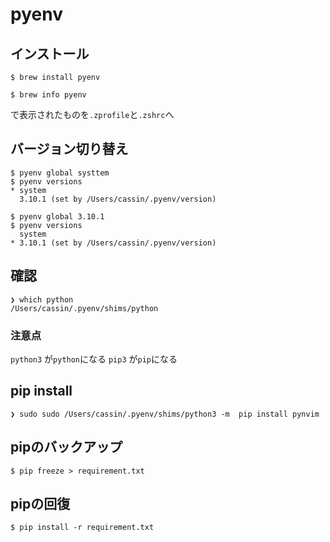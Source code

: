 # pyenv
## インストール
```
$ brew install pyenv
```

```
$ brew info pyenv
```

で表示されたものを`.zprofile`と`.zshrc`へ


## バージョン切り替え
```
$ pyenv global systtem
$ pyenv versions
* system
  3.10.1 (set by /Users/cassin/.pyenv/version)
```
```
$ pyenv global 3.10.1
$ pyenv versions
  system
* 3.10.1 (set by /Users/cassin/.pyenv/version)
```

## 確認
```
❯ which python
/Users/cassin/.pyenv/shims/python
```

### 注意点
``python3`` が``python``になる
``pip3`` が``pip``になる

## pip install
```
❯ sudo sudo /Users/cassin/.pyenv/shims/python3 -m  pip install pynvim
```


## pipのバックアップ

```
$ pip freeze > requirement.txt
```

## pipの回復
```
$ pip install -r requirement.txt
```

